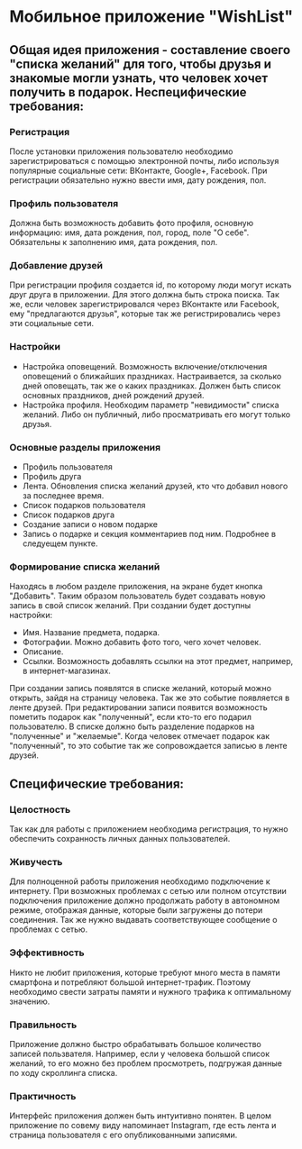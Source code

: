 Мобильное приложение "WishList"
========================
Общая идея приложения - составление своего "списка желаний" для того, 
чтобы друзья и знакомые могли узнать, что человек хочет получить в подарок.
Неспецифические требования:
---------------------------
### Регистрация ###
После установки приложения пользователю необходимо зарегистрироваться с помощью электронной почты, либо используя популярные
социальные сети: ВКонтакте, Google+, Facebook.
При регистрации обязательно нужно ввести имя, дату рождения, пол.
### Профиль пользователя ###
Должна быть возможность добавить фото профиля, основную информацию: имя, дата рождения, пол, город,
поле "О себе". Обязательны к заполнению имя, дата рождения, пол.
### Добавление друзей ###
При регистрации профиля создается id, по которому люди могут искать друг друга в приложении. Для этого должна
быть строка поиска. Так же, если человек зарегистрировался через ВКонтакте или Facebook, ему "предлагаются друзья",
которые так же регистрировались через эти социальные сети.
### Настройки ###
+ Настройка оповещений. Возможность включение/отключения оповещений о ближайших праздниках. Настраивается, за сколько дней оповещать, так же о каких праздниках. Должен быть список основных праздников, дней рождений друзей.
+ Настройка профиля. Необходим параметр "невидимости" списка желаний. Либо он публичный, либо просматривать его могут только друзья.


### Основные разделы приложения ###

+ Профиль пользователя
+ Профиль друга
+ Лента. Обновления списка желаний друзей, кто что добавил нового за последнее время.
+ Список подарков пользователя
+ Список подарков друга
+ Создание записи о новом подарке
+ Запись о подарке и секция комментариев под ним. Подробнее в следуещем пункте.

### Формирование списка желаний ###
Находясь в любом разделе приложения, на экране будет кнопка "Добавить". 
Таким образом пользователь будет создавать новую запись в свой список желаний.
При создании будет доступны настройки: 
+ Имя. Название предмета, подарка.
+ Фотографии. Можно добавить фото того, чего хочет человек.
+ Описание. 
+ Ссылки. Возможность добавлять ссылки на этот предмет, например, в интернет-магазинах.

При создании запись появлятся в списке желаний, который
можно открыть, зайдя на страницу человека. Так же это событие появляется в ленте друзей.
При редактировании записи появится возможность пометить подарок как "полученный", если кто-то
его подарил пользователю.
В списке должно быть разделение подарков на "полученные" и "желаемые".
Когда человек отмечает подарок как "полученный", то это событие так же
сопровождается записью в ленте друзей.

Специфические требования:
---------------------------
### Целостность ###
Так как для работы с приложением необходима регистрация, то нужно
обеспечить сохранность личных данных пользователей. 
### Живучесть ###
Для полноценной работы приложения необходимо подключение к интернету. При возможных проблемах с сетью или полном
отсутствии подключения приложение должно продолжать работу в автономном режиме, отображая
данные, которые были загружены до потери соединения. Так же нужно выдавать соответствующее сообщение
о проблемах с сетью.
### Эффективность ###
Никто не любит приложения, которые требуют много места в памяти смартфона и потребляют большой интернет-трафик.
Поэтому необходимо свести затраты памяти и нужного трафика к оптимальному значению.
### Правильность ###
Приложение должно быстро обрабатывать большое количество записей пользвателя. Например,
если у человека большой список желаний, то его можно без проблем просмотреть, подгружая 
данные по ходу скроллинга списка.
### Практичность ###
Интерфейс приложения должен быть интуитивно понятен. В целом приложение по совему виду
напоминает Instagram, где есть лента и страница пользователя с его опубликованными записями.
